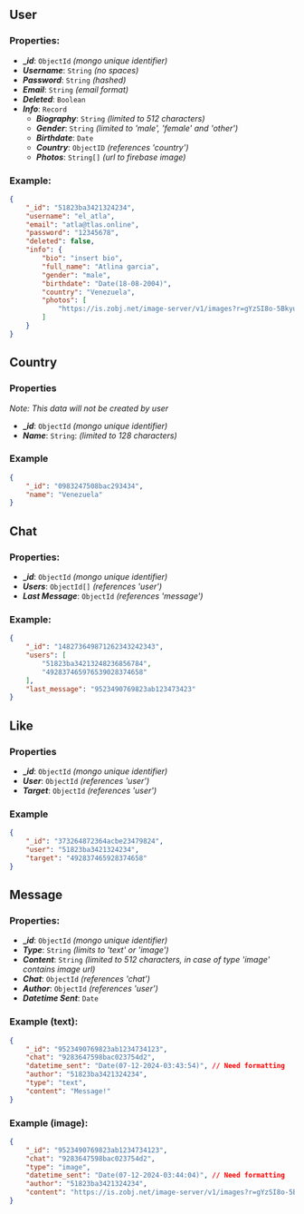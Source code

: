 ## User

### Properties:

- **__id_**: `ObjectId`  _(mongo unique identifier)_
- **_Username_**: `String` _(no spaces)_
- **_Password_**: `String` _(hashed)_
- **_Email_**: `String` _(email format)_
- **_Deleted_**: `Boolean`
- **_Info_**: `Record`
  - **_Biography_**: `String` _(limited to 512 characters)_
  - **_Gender_**: `String` _(limited to 'male', 'female' and 'other')_
  - **_Birthdate_**: `Date`
  - **_Country_**: `ObjectID` _(references 'country')_ 
  - **_Photos_**: `String[]` _(url to firebase image)_

### Example:
```json
{
    "_id": "51823ba3421324234",
    "username": "el_atla",
    "email": "atla@tlas.online",
    "password": "12345678",
    "deleted": false,
    "info": {
        "bio": "insert bio",
        "full_name": "Atlina garcia",
        "gender": "male",
        "birthdate": "Date(18-08-2004)",
        "country": "Venezuela",
        "photos": [
            "https://is.zobj.net/image-server/v1/images?r=gYzSI8o-5BkyuE3rfiUbjlO7pVEZ7mXOSR8_nAL7nqyBa8TDqTG78W-JAeNfF1zbGX8uDf-d6oxuy9AUd1atyEOp7wGz5CAx2eHa7lYmukuwxUnHoYxazo3MAayebFTB12tPi85-9L3iOwZ5qX2qYn9hPJaWodjPNT2CjvBSCXt8mETRR9kLLZL7O3GZbOjjkKtoIcnw37rWAaicgyAMkdaex4kgrjSctoeXlA"
        ]
    }
}
```
## Country

### Properties
  _Note: This data will not be created by user_
  - **__id_**: `ObjectId` _(mongo unique identifier)_
  - **_Name_**: `String`: _(limited to 128 characters)_

### Example
```json
{
    "_id": "0983247508bac293434",
    "name": "Venezuela"
}
```

## Chat

### Properties:
  - **__id_**: `ObjectId`  _(mongo unique identifier)_
  - **_Users_**: `ObjectId[]` _(references 'user')_
  - **_Last Message_**: `ObjectId` _(references 'message')_

### Example:
```json
{
    "_id": "148273649871262343242343",
    "users": [
        "51823ba34213248236856784", 
        "492837465976539028374658"
    ],
    "last_message": "9523490769823ab123473423"
}
```

## Like

### Properties

  - **__id_**: `ObjectId`  _(mongo unique identifier)_
  - **_User_**: `ObjectId` _(references 'user')_ 
  - **_Target_**: `ObjectId` _(references 'user')_ 

### Example

```json
{
    "_id": "373264872364acbe23479824",
    "user": "51823ba3421324234",
    "target": "492837465928374658"
}
```

## Message

### Properties:

- **__id_**: `ObjectId` _(mongo unique identifier)_
- **_Type_**: `String` _(limits to 'text' or 'image')_
- **_Content_**: `String` _(limited to 512 characters, in case of type 'image' contains image url)_
- **_Chat_**: `ObjectId` _(references 'chat')_
- **_Author_**: `ObjectId` _(references 'user')_
- **_Datetime Sent_**: `Date`

### Example (text):
```json
{
    "_id": "9523490769823ab1234734123",
    "chat": "9283647598bac023754d2",
    "datetime_sent": "Date(07-12-2024-03:43:54)", // Need formatting
    "author": "51823ba3421324234",
    "type": "text",
    "content": "Message!"
}
```

### Example (image):
```json
{
    "_id": "9523490769823ab1234734123",
    "chat": "9283647598bac023754d2",
    "type": "image",
    "datetime_sent": "Date(07-12-2024-03:44:04)", // Need formatting
    "author": "51823ba3421324234",
    "content": "https://is.zobj.net/image-server/v1/images?r=gYzSI8o-5BkyuE3rfiUbjlO7pVEZ7mXOSR8_nAL7nqyBa8TDqTG78W-JAeNfF1zbGX8uDf-d6oxuy9AUd1atyEOp7wGz5CAx2eHa7lYmukuwxUnHoYxazo3MAayebFTB12tPi85-9L3iOwZ5qX2qYn9hPJaWodjPNT2CjvBSCXt8mETRR9kLLZL7O3GZbOjjkKtoIcnw37rWAaicgyAMkdaex4kgrjSctoeXlA"
}
```